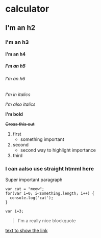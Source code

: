 # calculator
## I'm an h2
### I'm an h3
#### I'm an h4
##### I'm an h5
###### I'm an h6

*I'm in italics*


_I'm also italics_

**I'm bold**


~~Cross this out~~

1. first
	* something important
2. second
 	- second way to highlight importance
3. third


<h3>I can aalso use straight htmml here</h3>
<p>Super important paragraph</p>

```
var cat = "meow";
for(var i=0; i<something.length; i++) {
  console.log('cat');
}

```
`var i=3;`
>I'm a really nice
>blockquote


[text to show the link](http://www.google.com)

